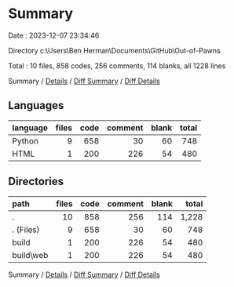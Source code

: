 # Summary

Date : 2023-12-07 23:34:46

Directory c:\\Users\\Ben Herman\\Documents\\GitHub\\Out-of-Pawns

Total : 10 files,  858 codes, 256 comments, 114 blanks, all 1228 lines

Summary / [Details](details.md) / [Diff Summary](diff.md) / [Diff Details](diff-details.md)

## Languages
| language | files | code | comment | blank | total |
| :--- | ---: | ---: | ---: | ---: | ---: |
| Python | 9 | 658 | 30 | 60 | 748 |
| HTML | 1 | 200 | 226 | 54 | 480 |

## Directories
| path | files | code | comment | blank | total |
| :--- | ---: | ---: | ---: | ---: | ---: |
| . | 10 | 858 | 256 | 114 | 1,228 |
| . (Files) | 9 | 658 | 30 | 60 | 748 |
| build | 1 | 200 | 226 | 54 | 480 |
| build\\web | 1 | 200 | 226 | 54 | 480 |

Summary / [Details](details.md) / [Diff Summary](diff.md) / [Diff Details](diff-details.md)
